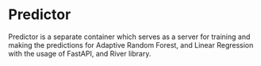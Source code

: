 # Predictor

Predictor is a separate container which serves as a server for training and making the predictions for Adaptive Random Forest, and Linear Regression with the usage of FastAPI, and River library.

